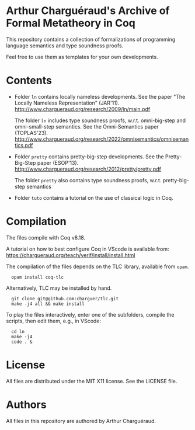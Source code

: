# Arthur Charguéraud's Archive of Formal Metatheory in Coq

This repository contains a collection of formalizations
of programming language semantics and type soundness proofs.

Feel free to use them as templates for your own developments.


Contents
========

   - Folder `ln` contains locally nameless developments.
     See the paper "The Locally Nameless Representation" (JAR'11).
     http://www.chargueraud.org/research/2009/ln/main.pdf

     The folder `ln` includes type soundness proofs, w.r.t. omni-big-step and omni-small-step semantics.
     See the Omni-Semantics paper (TOPLAS'23).
     http://www.chargueraud.org/research/2022/omnisemantics/omnisemantics.pdf

   - Folder `pretty` contains pretty-big-step developments.
     See the Pretty-Big-Step paper (ESOP'13).
     http://www.chargueraud.org/research/2012/pretty/pretty.pdf

     The folder `pretty` also contains type soundness proofs, w.r.t. pretty-big-step semantics

   - Folder `tuto` contains a tutorial on the use of classical logic in Coq.


Compilation
===========

The files compile with Coq v8.18.

A tutorial on how to best configure Coq in VScode is available from:
https://chargueraud.org/teach/verif/install/install.html

The compilation of the files depends on the TLC library, available from `opam`.

```
  opam install coq-tlc
```

Alternatively, TLC may be installed by hand.

```
  git clone git@github.com:charguer/tlc.git
  make -j4 all && make install
```

To play the files interactively, enter one of the subfolders, compile
the scripts, then edit them, e.g., in VScode:

```
  cd ln
  make -j4
  code . &
```



License
=======

All files are distributed under the MIT X11 license. See the LICENSE file.

Authors
=======

All files in this repository are authored by Arthur Charguéraud.

